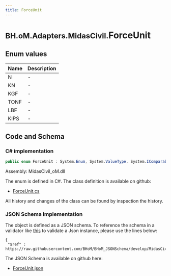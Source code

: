 ```yaml
---
title: ForceUnit
---
```


# <small>BH.oM.Adapters.MidasCivil.</small>**ForceUnit**



## Enum values

| Name            | Description                                                    |
|-----------------|----------------------------------------------------------------|
| N |  -  |
| KN |  -  |
| KGF |  -  |
| TONF |  -  |
| LBF |  -  |
| KIPS |  -  |


## Code and Schema

### C# implementation

``` C# title="C#"
public enum ForceUnit : System.Enum, System.ValueType, System.IComparable, System.ISpanFormattable, System.IFormattable, System.IConvertible
```

Assembly: MidasCivil_oM.dll

The enum is defined in C#. The class definition is available on github:

- [ForceUnit.cs](https://github.com/BHoM/MidasCivil_Toolkit/blob/develop/MidasCivil_oM/eNum\ForceUnit.cs)

All history and changes of the class can be found by inspection the history.
### JSON Schema implementation

The object is defined as a JSON schema. To reference the schema in a validator like [this](https://www.jsonschemavalidator.net/) to validate a Json instance, please use the lines below:

``` { .json .copy .select } title="JSON Schema"
{
 "$ref" : https://raw.githubusercontent.com/BHoM/BHoM_JSONSchema/develop/MidasCivil_oM/ForceUnit.json}
```

The JSON Schema is available on github here:

- [ForceUnit.json](https://github.com/BHoM/BHoM_JSONSchema/blob/develop/MidasCivil_oM/ForceUnit.json)
